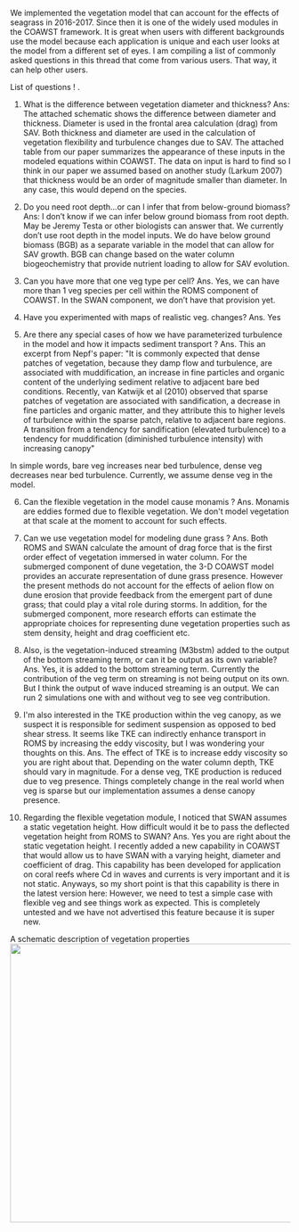 We implemented the vegetation model that can account for the effects of seagrass in 2016-2017. Since then it is one of the widely used modules in the COAWST framework.
It is great when users with different backgrounds use the model because each application is unique and each user looks at the model from a different set of eyes. I am compiling 
a list of commonly asked questions in this thread that come from various users. That way, it can help other users. 

List of questions ! .
1.	What is the difference between vegetation diameter and thickness?
Ans: The attached schematic shows the difference between diameter and thickness. Diameter is used in the frontal area calculation (drag) from SAV. Both thickness and diameter are used in the calculation of vegetation flexibility and turbulence changes due to SAV. The attached table from our paper summarizes the appearance of these inputs in the modeled equations within COAWST. The data on input is hard to find so I think in our paper we assumed based on another study (Larkum 2007) that thickness would be an order of magnitude smaller than diameter. In any case, this would depend on the species. 
 
2.	 Do you need root depth...or can I infer that from below-ground biomass? 
Ans: I don’t know if we can infer below ground biomass from root depth. May be Jeremy Testa or other biologists can answer that.  We currently don’t use root depth in the model inputs. We do have below ground biomass (BGB) as a separate variable in the model that can allow for SAV growth. BGB can change based on the water column biogeochemistry that provide nutrient loading to allow for SAV evolution. 

3.	Can you have more that one veg type per cell? 
Ans. Yes, we can have more than 1 veg species per cell within the ROMS component of COAWST. In the SWAN component, we don’t have that provision yet. 

4.	Have you experimented with maps of realistic veg. changes?
Ans. Yes

5. Are there any special cases of how we have parameterized turbulence in the model and how it impacts sediment transport ? 
Ans. This an excerpt from Nepf's paper: "It is commonly expected that dense patches of vegetation, because they damp flow and
turbulence, are associated with muddification, an increase in fine particles and organic content of the
underlying sediment relative to adjacent bare bed conditions. Recently, van Katwijk et al (2010)
observed that sparse patches of vegetation are associated with sandification, a decrease in fine
particles and organic matter, and they attribute this to higher levels of turbulence within the sparse
patch, relative to adjacent bare regions. A transition from a tendency for sandification (elevated
turbulence) to a tendency for muddification (diminished turbulence intensity) with increasing canopy"

In simple words, bare veg increases near bed turbulence, dense veg decreases near bed turbulence. Currently, we assume dense veg in the model.

6. Can the flexible vegetation in the model cause monamis ? 
Ans. Monamis are eddies formed due to flexible vegetation. We don't model vegetation at that scale at the moment to account 
for such effects.

7. Can we use vegetation model for modeling dune grass ? 
Ans. Both ROMS and SWAN calculate the amount of drag force that is the first order effect of vegetation immersed in water column. 
For the submerged component of dune vegetation, the 3-D COAWST model provides an accurate representation of dune grass presence. However the present 
methods do not account for the effects of aelion flow on dune erosion that provide feedback from the emergent part of dune grass;
that could play a vital role during storms. In addition, for the submerged component, more research efforts can estimate the appropriate 
choices for representing dune vegetation properties such as stem density, height and drag coefficient etc.

8. Also, is the vegetation-induced streaming (M3bstm) added to the output of the bottom streaming term, or can it be output as its own variable?
Ans. Yes, it is added to the bottom streaming term. Currently the contribution of the veg term on streaming is not being output on its own. 
But I think the output of wave induced streaming is an output. We can run 2 simulations one with and without veg to see veg contribution.

9. I'm also interested in the TKE production within the veg canopy, as we suspect it is responsible for sediment suspension as opposed to bed 
shear stress. It seems like TKE can indirectly enhance transport in ROMS by increasing the eddy viscosity, but I was wondering your thoughts on this.
Ans. The effect of TKE is to increase eddy viscosity so you are right about that. Depending on the water column depth, TKE 
should vary in magnitude. For a dense veg, TKE production is reduced due to veg presence. Things completely change in the real world when
veg is sparse but our implementation assumes a dense canopy presence.

10. Regarding the flexible vegetation module, I noticed that SWAN assumes a static vegetation height. How difficult would it be to pass the deflected 
vegetation height from ROMS to SWAN?
Ans. Yes you are right about the static vegetation height. I recently added a new capability in COAWST that would allow us to have SWAN with 
a varying height, diameter and coefficient of drag. This capability has been developed for application on coral reefs where Cd in waves and currents is very important and it is not static. Anyways, so my short point is that this capability is there in the latest version here:
However, we need to test a simple case with flexible veg and see things work as expected. This is completely untested and we have not advertised this 
feature because it is super new. 

A schematic description of vegetation properties
<img  src="https://user-images.githubusercontent.com/10886837/154726424-198a401b-7eb9-4612-ab5f-fecd08527971.jpg" width="800" height="500" />

